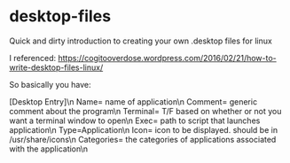 # desktop-files
Quick and dirty introduction to creating your own .desktop files for linux


I referenced: https://cogitooverdose.wordpress.com/2016/02/21/how-to-write-desktop-files-linux/

So basically you have:

[Desktop Entry]\n
Name= name of application\n
Comment= generic comment about the program\n
Terminal= T/F based on whether or not you want a terminal window to open\n
Exec= path to script that launches application\n
Type=Application\n
Icon= icon to be displayed. should be in /usr/share/icons\n
Categories= the categories of applications associated with the application\n